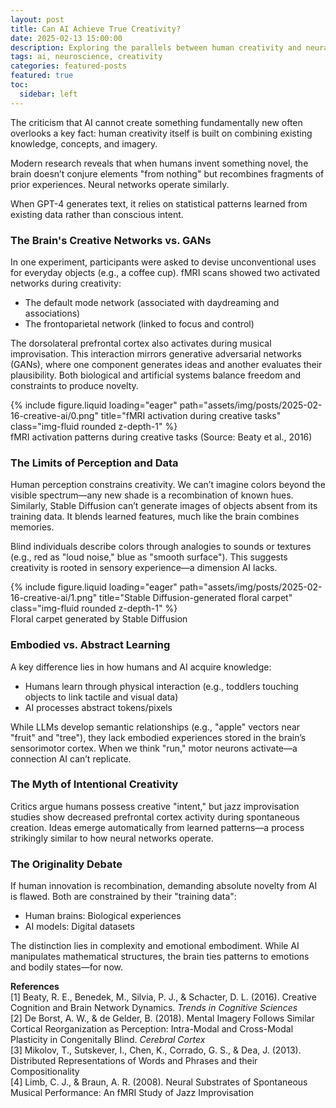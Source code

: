 ```yaml
---
layout: post
title: Can AI Achieve True Creativity?
date: 2025-02-13 15:00:00
description: Exploring the parallels between human creativity and neural networks
tags: ai, neuroscience, creativity
categories: featured-posts
featured: true
toc:
  sidebar: left
---
```


The criticism that AI cannot create something fundamentally new often overlooks a key fact: human creativity itself is built on combining existing knowledge, concepts, and imagery. 

Modern research reveals that when humans invent something novel, the brain doesn’t conjure elements "from nothing" but recombines fragments of prior experiences. Neural networks operate similarly. 

When GPT-4 generates text, it relies on statistical patterns learned from existing data rather than conscious intent.

### The Brain's Creative Networks vs. GANs
In one experiment, participants were asked to devise unconventional uses for everyday objects (e.g., a coffee cup). fMRI scans showed two activated networks during creativity: 

- The default mode network (associated with daydreaming and associations)
- The frontoparietal network (linked to focus and control)

The dorsolateral prefrontal cortex also activates during musical improvisation. This interaction mirrors generative adversarial networks (GANs), where one component generates ideas and another evaluates their plausibility. Both biological and artificial systems balance freedom and constraints to produce novelty.

<div class="row">
    <div class="col-sm mt-3 mt-md-0">
        {% include figure.liquid loading="eager" path="assets/img/posts/2025-02-16-creative-ai/0.png" title="fMRI activation during creative tasks" class="img-fluid rounded z-depth-1" %}
    </div>
</div>
<div class="caption">
    fMRI activation patterns during creative tasks (Source: Beaty et al., 2016)
</div>

### The Limits of Perception and Data
Human perception constrains creativity. We can’t imagine colors beyond the visible spectrum—any new shade is a recombination of known hues. Similarly, Stable Diffusion can’t generate images of objects absent from its training data. It blends learned features, much like the brain combines memories.

Blind individuals describe colors through analogies to sounds or textures (e.g., red as "loud noise," blue as "smooth surface"). This suggests creativity is rooted in sensory experience—a dimension AI lacks.

<div class="row">
    <div class="col-sm mt-3 mt-md-0">
        {% include figure.liquid loading="eager" path="assets/img/posts/2025-02-16-creative-ai/1.png" title="Stable Diffusion-generated floral carpet" class="img-fluid rounded z-depth-1" %}
    </div>
</div>
<div class="caption">
    Floral carpet generated by Stable Diffusion
</div>

### Embodied vs. Abstract Learning
A key difference lies in how humans and AI acquire knowledge:
- Humans learn through physical interaction (e.g., toddlers touching objects to link tactile and visual data)
- AI processes abstract tokens/pixels 

While LLMs develop semantic relationships (e.g., "apple" vectors near "fruit" and "tree"), they lack embodied experiences stored in the brain’s sensorimotor cortex. When we think "run," motor neurons activate—a connection AI can’t replicate.

### The Myth of Intentional Creativity
Critics argue humans possess creative "intent," but jazz improvisation studies show decreased prefrontal cortex activity during spontaneous creation. Ideas emerge automatically from learned patterns—a process strikingly similar to how neural networks operate.

### The Originality Debate
If human innovation is recombination, demanding absolute novelty from AI is flawed. Both are constrained by their "training data":
- Human brains: Biological experiences
- AI models: Digital datasets

The distinction lies in complexity and emotional embodiment. While AI manipulates mathematical structures, the brain ties patterns to emotions and bodily states—for now.

**References**  
[1] Beaty, R. E., Benedek, M., Silvia, P. J., & Schacter, D. L. (2016). Creative Cognition and Brain Network Dynamics. *Trends in Cognitive Sciences*  
[2] De Borst, A. W., & de Gelder, B. (2018). Mental Imagery Follows Similar Cortical Reorganization as Perception: Intra-Modal and Cross-Modal Plasticity in Congenitally Blind. *Cerebral Cortex*  
[3] Mikolov, T., Sutskever, I., Chen, K., Corrado, G. S., & Dea, J. (2013). Distributed Representations of Words and Phrases and their Compositionality  
[4] Limb, C. J., & Braun, A. R. (2008). Neural Substrates of Spontaneous Musical Performance: An fMRI Study of Jazz Improvisation